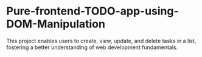 # Pure-frontend-TODO-app-using-DOM-Manipulation

This project enables users to create, view, update, and delete tasks in a list, fostering a better understanding of web development fundamentals.
